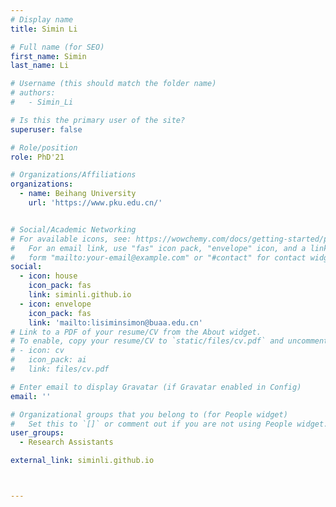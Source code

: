 ```yaml
---
# Display name
title: Simin Li

# Full name (for SEO)
first_name: Simin
last_name: Li

# Username (this should match the folder name)
# authors:
#   - Simin_Li

# Is this the primary user of the site?
superuser: false

# Role/position
role: PhD'21

# Organizations/Affiliations
organizations:
  - name: Beihang University
    url: 'https://www.pku.edu.cn/'


# Social/Academic Networking
# For available icons, see: https://wowchemy.com/docs/getting-started/page-builder/#icons
#   For an email link, use "fas" icon pack, "envelope" icon, and a link in the
#   form "mailto:your-email@example.com" or "#contact" for contact widget.
social:
  - icon: house
    icon_pack: fas
    link: siminli.github.io
  - icon: envelope
    icon_pack: fas
    link: 'mailto:lisiminsimon@buaa.edu.cn'
# Link to a PDF of your resume/CV from the About widget.
# To enable, copy your resume/CV to `static/files/cv.pdf` and uncomment the lines below.
# - icon: cv
#   icon_pack: ai
#   link: files/cv.pdf

# Enter email to display Gravatar (if Gravatar enabled in Config)
email: ''

# Organizational groups that you belong to (for People widget)
#   Set this to `[]` or comment out if you are not using People widget.
user_groups:
  - Research Assistants

external_link: siminli.github.io



---
```

